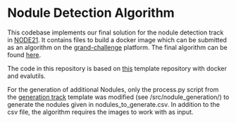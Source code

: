 # Nodule Detection Algorithm

This codebase implements our final solution for the nodule detection track in [NODE21](https://node21.grand-challenge.org/). 
It contains files to build a docker image which can be submitted as an algorithm on the [grand-challenge](https://www.grand-challenge.org) platform. The final algorithm can be found [here](https://grand-challenge.org/algorithms/final-submission-mtec/).

The code in this repository is based on [this](https://grand-challenge.org/algorithms/final-submission-mtec/) template repository with docker and evalutils.  

For the generation of additional Nodules, only the process.py script from the [generation track](https://github.com/node21challenge/node21_generation_baseline) template was modified (see /src/nodule_generation/) to generate the nodules given in nodules_to_generate.csv. In addition to the csv file, the algorithm requires the images to work with as input.
